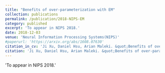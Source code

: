```yaml
---
title: "Benefits of over-parameterization with EM"
collection: publications
permalink: /publication/2018-NIPS-EM
category: published
excerpt: 'To appear in NIPS 2018.'
date: 2018-12-03
venue: 'Neural Information Processing Systems(NIPS)'
#paperurl: 'https://arxiv.org/abs/1608.07630'
citation_in_cv: 'Ji Xu, Daniel Hsu, Arian Maleki. &quot;Benefits of over-parameterization with EM.&quot; <i> To appear at Neural Information Processing Systems (NIPS) </i>, 2018.'
citation: 'Ji Xu, Daniel Hsu, Arian Maleki. &quot;Benefits of over-parameterization with EM.&quot; <i> To appear at Neural Information Processing Systems (NIPS) </i>, 2018.'
---
```


'To appear in NIPS 2018.'

<!-- [Download paper here](https://arxiv.org/abs/1608.07630) -->
